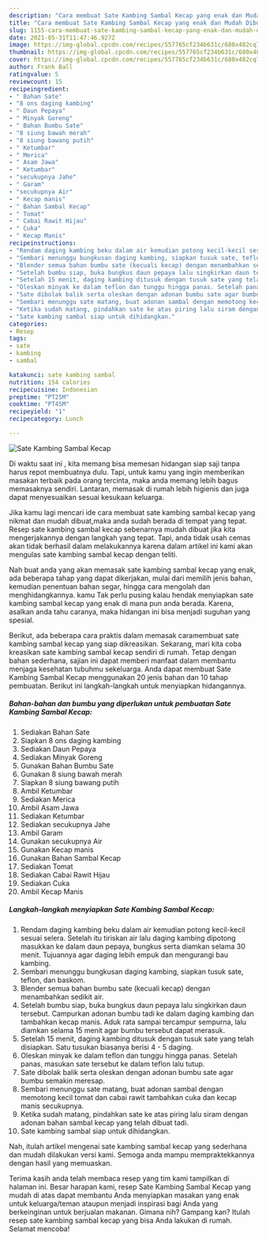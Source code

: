 ```yaml
---
description: "Cara membuat Sate Kambing Sambal Kecap yang enak dan Mudah Dibuat"
title: "Cara membuat Sate Kambing Sambal Kecap yang enak dan Mudah Dibuat"
slug: 1155-cara-membuat-sate-kambing-sambal-kecap-yang-enak-dan-mudah-dibuat
date: 2021-05-31T11:47:46.927Z
image: https://img-global.cpcdn.com/recipes/557765cf234b631c/680x482cq70/sate-kambing-sambal-kecap-foto-resep-utama.jpg
thumbnail: https://img-global.cpcdn.com/recipes/557765cf234b631c/680x482cq70/sate-kambing-sambal-kecap-foto-resep-utama.jpg
cover: https://img-global.cpcdn.com/recipes/557765cf234b631c/680x482cq70/sate-kambing-sambal-kecap-foto-resep-utama.jpg
author: Frank Ball
ratingvalue: 5
reviewcount: 15
recipeingredient:
- " Bahan Sate"
- "8 ons daging kambing"
- " Daun Pepaya"
- " Minyak Goreng"
- " Bahan Bumbu Sate"
- "8 siung bawah merah"
- "8 siung bawang putih"
- " Ketumbar"
- " Merica"
- " Asam Jawa"
- " Ketumbar"
- "secukupnya Jahe"
- " Garam"
- "secukupnya Air"
- " Kecap manis"
- " Bahan Sambal Kecap"
- " Tomat"
- " Cabai Rawit Hijau"
- " Cuka"
- " Kecap Manis"
recipeinstructions:
- "Rendam daging kambing beku dalam air kemudian potong kecil-kecil sesuai selera. Setelah itu tiriskan air lalu daging kambing dipotong masukkan ke dalam daun pepaya, bungkus serta diamkan selama 30 menit. Tujuannya agar daging lebih empuk dan mengurangi bau kambing."
- "Sembari menunggu bungkusan daging kambing, siapkan tusuk sate, teflon, dan baskom."
- "Blender semua bahan bumbu sate (kecuali kecap) dengan menambahkan sedikit air."
- "Setelah bumbu siap, buka bungkus daun pepaya lalu singkirkan daun tersebut. Campurkan adonan bumbu tadi ke dalam daging kambing dan tambahkan kecap manis. Aduk rata sampai tercampur sempurna, lalu diamkan selama 15 menit agar bumbu tersebut dapat merasuk."
- "Setelah 15 menit, daging kambing ditusuk dengan tusuk sate yang telah disiapkan. Satu tusukan biasanya berisi 4 - 5 daging."
- "Oleskan minyak ke dalam teflon dan tunggu hingga panas. Setelah panas, masukan sate tersebut ke dalam teflon lalu tutup."
- "Sate dibolak balik serta oleskan dengan adonan bumbu sate agar bumbu semakin meresap."
- "Sembari menunggu sate matang, buat adonan sambal dengan memotong kecil tomat dan cabai rawit tambahkan cuka dan kecap manis secukupnya."
- "Ketika sudah matang, pindahkan sate ke atas piring lalu siram dengan adonan bahan sambal kecap yang telah dibuat tadi."
- "Sate kambing sambal siap untuk dihidangkan."
categories:
- Resep
tags:
- sate
- kambing
- sambal

katakunci: sate kambing sambal 
nutrition: 154 calories
recipecuisine: Indonesian
preptime: "PT25M"
cooktime: "PT45M"
recipeyield: "1"
recipecategory: Lunch

---
```



![Sate Kambing Sambal Kecap](https://img-global.cpcdn.com/recipes/557765cf234b631c/680x482cq70/sate-kambing-sambal-kecap-foto-resep-utama.jpg)

Di waktu  saat ini , kita memang bisa memesan hidangan siap saji tanpa harus repot membuatnya dulu. Tapi, untuk kamu yang ingin memberikan masakan terbaik pada orang tercinta, maka anda memang lebih bagus memasaknya sendiri. Lantaran, memasak di rumah lebih higienis dan juga dapat menyesuaikan sesuai kesukaan keluarga.

Jika kamu lagi mencari ide cara membuat sate kambing sambal kecap yang nikmat dan mudah dibuat,maka anda sudah berada di tempat yang tepat. Resep sate kambing sambal kecap  sebenarnya mudah dibuat jika kita mengerjakannya dengan langkah yang tepat. Tapi, anda tidak usah cemas akan tidak berhasil dalam melakukannya 
karena dalam artikel ini kami akan mengulas sate kambing sambal kecap dengan teliti.  



Nah buat anda yang akan memasak sate kambing sambal kecap yang enak, ada beberapa tahap yang dapat dikerjakan, mulai dari memilih jenis bahan, kemudian penentuan bahan segar, hingga cara mengolah dan menghidangkannya. kamu Tak perlu pusing kalau hendak menyiapkan sate kambing sambal kecap yang enak di mana pun anda berada. Karena, asalkan anda  tahu caranya, maka hidangan ini bisa menjadi suguhan yang spesial.

Berikut, ada beberapa cara praktis  dalam memasak caramembuat sate kambing sambal kecap yang siap dikreasikan. Sekarang, mari kita coba kreasikan sate kambing sambal kecap sendiri di rumah. Tetap dengan bahan sederhana, sajian ini dapat memberi manfaat dalam membantu menjaga kesehatan tubuhmu sekeluarga. Anda dapat membuat Sate Kambing Sambal Kecap menggunakan 20 jenis bahan dan 10 tahap pembuatan. Berikut ini langkah-langkah untuk menyiapkan hidangannya.

<!--inarticleads1-->

##### Bahan-bahan dan bumbu yang diperlukan untuk pembuatan Sate Kambing Sambal Kecap:

1. Sediakan  Bahan Sate
1. Siapkan 8 ons daging kambing
1. Sediakan  Daun Pepaya
1. Sediakan  Minyak Goreng
1. Gunakan  Bahan Bumbu Sate
1. Gunakan 8 siung bawah merah
1. Siapkan 8 siung bawang putih
1. Ambil  Ketumbar
1. Sediakan  Merica
1. Ambil  Asam Jawa
1. Sediakan  Ketumbar
1. Sediakan secukupnya Jahe
1. Ambil  Garam
1. Gunakan secukupnya Air
1. Gunakan  Kecap manis
1. Gunakan  Bahan Sambal Kecap
1. Sediakan  Tomat
1. Sediakan  Cabai Rawit Hijau
1. Sediakan  Cuka
1. Ambil  Kecap Manis




<!--inarticleads2-->

##### Langkah-langkah menyiapkan Sate Kambing Sambal Kecap:

1. Rendam daging kambing beku dalam air kemudian potong kecil-kecil sesuai selera. Setelah itu tiriskan air lalu daging kambing dipotong masukkan ke dalam daun pepaya, bungkus serta diamkan selama 30 menit. Tujuannya agar daging lebih empuk dan mengurangi bau kambing.
1. Sembari menunggu bungkusan daging kambing, siapkan tusuk sate, teflon, dan baskom.
1. Blender semua bahan bumbu sate (kecuali kecap) dengan menambahkan sedikit air.
1. Setelah bumbu siap, buka bungkus daun pepaya lalu singkirkan daun tersebut. Campurkan adonan bumbu tadi ke dalam daging kambing dan tambahkan kecap manis. Aduk rata sampai tercampur sempurna, lalu diamkan selama 15 menit agar bumbu tersebut dapat merasuk.
1. Setelah 15 menit, daging kambing ditusuk dengan tusuk sate yang telah disiapkan. Satu tusukan biasanya berisi 4 - 5 daging.
1. Oleskan minyak ke dalam teflon dan tunggu hingga panas. Setelah panas, masukan sate tersebut ke dalam teflon lalu tutup.
1. Sate dibolak balik serta oleskan dengan adonan bumbu sate agar bumbu semakin meresap.
1. Sembari menunggu sate matang, buat adonan sambal dengan memotong kecil tomat dan cabai rawit tambahkan cuka dan kecap manis secukupnya.
1. Ketika sudah matang, pindahkan sate ke atas piring lalu siram dengan adonan bahan sambal kecap yang telah dibuat tadi.
1. Sate kambing sambal siap untuk dihidangkan.




Nah, itulah artikel mengenai  sate kambing sambal kecap  yang sederhana dan mudah dilakukan versi kami. Semoga anda mampu mempraktekkannya dengan hasil yang memuaskan. 

Terima kasih anda telah membaca resep yang tim kami tampilkan di halaman ini. Besar harapan kami, resep  Sate Kambing Sambal Kecap yang mudah di atas dapat membantu Anda menyiapkan masakan yang enak untuk keluarga/teman ataupun menjadi inspirasi bagi Anda yang berkeinginan untuk berjualan makanan. Gimana nih? Gampang kan? Itulah resep sate kambing sambal kecap yang bisa Anda lakukan di rumah. Selamat mencoba!

